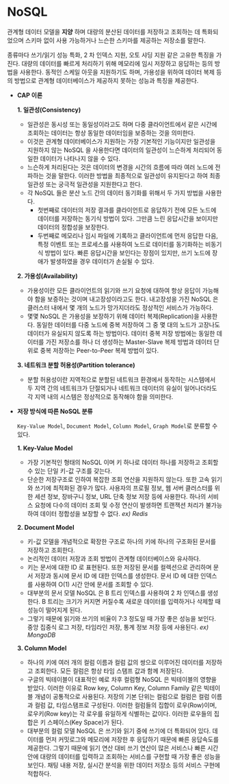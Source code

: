 # NoSQL

관계형 데이터 모델을 **지양** 하며 대량의 분산된 데이터를 저장하고 조회하는 데 특화되었으며 스키마 없이 사용 가능하거나 느슨한 스키마를 제공하는 저장소를 말한다.

종류마다 쓰기/읽기 성능 특화, 2 차 인덱스 지원, 오토 샤딩 지원 같은 고유한 특징을 가진다. 대량의 데이터를 빠르게 처리하기 위해 메모리에 임시 저장하고 응답하는 등의 방법을 사용한다. 동적인 스케일 아웃을 지원하기도 하며, 가용성을 위하여 데이터 복제 등의 방법으로 관계형 데이터베이스가 제공하지 못하는 성능과 특징을 제공한다.

- **CAP 이론**

  **1. 일관성(Consistency)**

  - 일관성은 동시성 또는 동일성이라고도 하며 다중 클라이언트에서 같은 시간에 조회하는 데이터는 항상 동일한 데이터임을 보증하는 것을 의미한다.
  - 이것은 관계형 데이터베이스가 지원하는 가장 기본적인 기능이지만 일관성을 지원하지 않는 NoSQL 을 사용한다면 데이터의 일관성이 느슨하게 처리되어 동일한 데이터가 나타나지 않을 수 있다.
  - 느슨하게 처리된다는 것은 데이터의 변경을 시간의 흐름에 따라 여러 노드에 전파하는 것을 말한다. 이러한 방법을 최종적으로 일관성이 유지된다고 하여 최종 일관성 또는 궁극적 일관성을 지원한다고 한다.
  - 각 NoSQL 들은 분산 노드 간의 데이터 동기화를 위해서 두 가지 방법을 사용한다.
    - 첫번째로 데이터의 저장 결과를 클라이언트로 응답하기 전에 모든 노드에 데이터를 저장하는 동기식 방법이 있다. 그만큼 느린 응답시간을 보이지만 데이터의 정합성을 보장한다.
    - 두번째로 메모리나 임시 파일에 기록하고 클라이언트에 먼저 응답한 다음, 특정 이벤트 또는 프로세스를 사용하여 노드로 데이터를 동기화하는 비동기식 방법이 있다. 빠른 응답시간을 보인다는 장점이 있지만, 쓰기 노드에 장애가 발생하였을 경우 데이터가 손실될 수 있다.

  **2. 가용성(Availability)**

  - 가용성이란 모든 클라이언트의 읽기와 쓰기 요청에 대하여 항상 응답이 가능해야 함을 보증하는 것이며 내고장성이라고도 한다. 내고장성을 가진 NoSQL 은 클러스터 내에서 몇 개의 노드가 망가지더라도 정상적인 서비스가 가능하다.
  - 몇몇 NoSQL 은 가용성을 보장하기 위해 데이터 복제(Replication)을 사용한다. 동일한 데이터를 다중 노드에 중복 저장하여 그 중 몇 대의 노드가 고장나도 데이터가 유실되지 않도록 하는 방법이다. 데이터 중복 저장 방법에는 동일한 데이터를 가진 저장소를 하나 더 생성하는 Master-Slave 복제 방법과 데이터 단위로 중복 저장하는 Peer-to-Peer 복제 방법이 있다.

  **3. 네트워크 분할 허용성(Partition tolerance)**

  - 분할 허용성이란 지역적으로 분할된 네트워크 환경에서 동작하는 시스템에서 두 지역 간의 네트워크가 단절되거나 네트워크 데이터의 유실이 일어나더라도 각 지역 내의 시스템은 정상적으로 동작해야 함을 의미한다.

- **저장 방식에 따른 NoSQL 분류**

  `Key-Value Model`, `Document Model`, `Column Model`, `Graph Model`로 분류할 수 있다.

  **1. Key-Value Model**

  - 가장 기본적인 형태의 NoSQL 이며 키 하나로 데이터 하나를 저장하고 조회할 수 있는 단일 키-값 구조를 갖는다.
  - 단순한 저장구조로 인하여 복잡한 조회 연산을 지원하지 않는다. 또한 고속 읽기와 쓰기에 최적화된 경우가 많다. 사용자의 프로필 정보, 웹 서버 클러스터를 위한 세션 정보, 장바구니 정보, URL 단축 정보 저장 등에 사용한다. 하나의 서비스 요청에 다수의 데이터 조회 및 수정 연산이 발생하면 트랜잭션 처리가 불가능하여 데이터 정합성을 보장할 수 없다. *ex) Redis*

  **2. Document Model**

  - 키-값 모델을 개념적으로 확장한 구조로 하나의 키에 하나의 구조화된 문서를 저장하고 조회한다.
  - 논리적인 데이터 저장과 조회 방법이 관계형 데이터베이스와 유사하다.
  - 키는 문서에 대한 ID 로 표현된다. 또한 저장된 문서를 컬렉션으로 관리하며 문서 저장과 동시에 문서 ID 에 대한 인덱스를 생성한다. 문서 ID 에 대한 인덱스를 사용하여 O(1) 시간 안에 문서를 조회할 수 있다.
  - 대부분의 문서 모델 NoSQL 은 B 트리 인덱스를 사용하여 2 차 인덱스를 생성한다. B 트리는 크기가 커지면 커질수록 새로운 데이터를 입력하거나 삭제할 때 성능이 떨어지게 된다.
  - 그렇기 때문에 읽기와 쓰기의 비율이 7:3 정도일 때 가장 좋은 성능을 보인다. 중앙 집중식 로그 저장, 타임라인 저장, 통계 정보 저장 등에 사용된다. *ex) MongoDB*

  **3. Column Model**

  - 하나의 키에 여러 개의 컬럼 이름과 컬럼 값의 쌍으로 이루어진 데이터를 저장하고 조회한다. 모든 컬럼은 항상 타임 스탬프 값과 함께 저장된다.
  - 구글의 빅테이블이 대표적인 예로 차후 컬럼형 NoSQL 은 빅테이블의 영향을 받았다. 이러한 이유로 Row key, Column Key, Column Family 같은 빅테이블 개념이 공통적으로 사용된다. 저장의 기본 단위는 컬럼으로 컬럼은 컬럼 이름과 컬럼 값, 타임스탬프로 구성된다. 이러한 컬럼들의 집합이 로우(Row)이며, 로우키(Row key)는 각 로우를 유일하게 식별하는 값이다. 이러한 로우들의 집합은 키 스페이스(Key Space)가 된다.
  - 대부분의 컬럼 모델 NoSQL 은 쓰기와 읽기 중에 쓰기에 더 특화되어 있다. 데이터를 먼저 커밋로그와 메모리에 저장한 후 응답하기 때문에 빠른 응답속도를 제공한다. 그렇기 때문에 읽기 연산 대비 쓰기 연산이 많은 서비스나 빠른 시간 안에 대량의 데이터를 입력하고 조회하는 서비스를 구현할 때 가장 좋은 성능을 보인다. 채팅 내용 저장, 실시간 분석을 위한 데이터 저장소 등의 서비스 구현에 적합하다.
